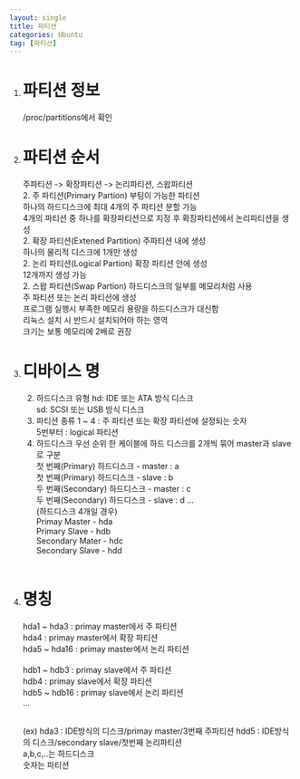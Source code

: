 ```yaml
---
layout: single
title: 파티션
categories: Ubuntu
tag: [파티션]
---
```


1. # 파티션 정보 
   /proc/partitions에서 확인  

1. # 파티션 순서
   주파티션 -> 확장파티션 -> 논리파티션, 스왑파티션   
   2. 주 파티션(Primary Partion)
      부팅이 가능한 파티션   
      하나의 하드디스크에 최대 4개의 주 파티션 분할 가능   
      4개의 파티션 중 하나를 확장파티션으로 지정 후 확장파티션에서 논리파티션을 생성    
   2. 확장 파티션(Extened Partition)
      주파티션 내에 생성   
      하나의 물리적 디스크에 1개만 생성   
   2. 논리 파티션(Logical Partion)
      확장 파티션 안에 생성   
      12개까지 생성 가능   
   2. 스왑 파티션(Swap Partion)
      하드디스크의 일부를 메모리처럼 사용   
      주 파티션 또는 논리 파티션에 생성   
      프로그램 실행시 부족한 메모리 용량을 하드디스크가 대신함   
      리눅스 설치 시 반드시 설치되어야 하는 영역     
      크기는 보통 메모리에 2배로 권장   

1. # 디바이스 명 
   2. 하드디스크 유형
      hd: IDE 또는 ATA 방식 디스크   
      sd: SCSI 또는 USB 방식 디스크   
   2. 파티션 종류 
      1 ~ 4 : 주 파티션 또는 확장 파티션에 설정되는 숫자   
   5번부터 : logical 파티션   
   2. 하드디스크 우선 순위
      한 케이블에 하드 디스크를 2개씩 묶어 master과 slave로 구분   
      첫 번째(Primary) 하드디스크 - master : a   
      첫 번째(Primary) 하드디스크 - slave : b   
      두 번째(Secondary) 하드디스크 - master : c   
      두 번째(Secondary) 하드디스크 - slave : d 
      ... 
      <br>
      (하드디스크 4개일 경우)  
      Primay Master  - hda     
      Primary Slave - hdb   
      Secondary Mater - hdc   
      Secondary Slave - hdd   
      <br>

1. # 명칭
      hda1 ~ hda3 : primay master에서 주 파티션   
      hda4 : primay master에서 확장 파티션   
      hda5 ~ hda16 : primay master에서 논리 파티션   
      <br>
      hdb1 ~ hdb3 : primay slave에서 주 파티션   
      hdb4 : primay slave에서 확장 파티션   
      hdb5 ~ hdb16 : primay slave에서 논리 파티션   
      ...   

      <br>
      (ex)   
      hda3 : IDE방식의 디스크/primay master/3번째 주파티션    
      hdd5 : IDE방식의 디스크/secondary slave/첫번째 논리파티션  
      <br> 
      <span style="color">a,b,c,..는 하드디스크</span>
      <br>
      <span style="color">숫자는 파티션</span>
